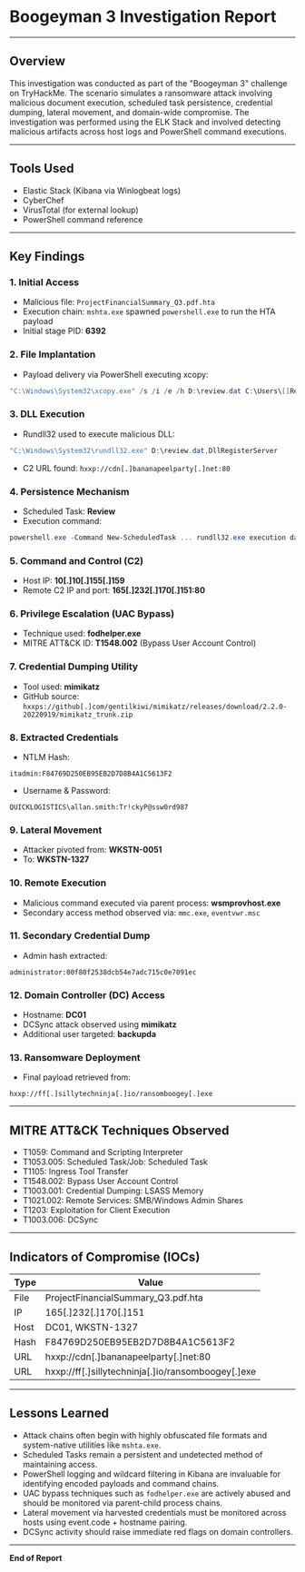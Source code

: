 # Boogeyman 3 Investigation Report

---

## Overview

This investigation was conducted as part of the "Boogeyman 3" challenge on TryHackMe. The scenario simulates a ransomware attack involving malicious document execution, scheduled task persistence, credential dumping, lateral movement, and domain-wide compromise. The investigation was performed using the ELK Stack and involved detecting malicious artifacts across host logs and PowerShell command executions.

---

## Tools Used

* Elastic Stack (Kibana via Winlogbeat logs)
* CyberChef
* VirusTotal (for external lookup)
* PowerShell command reference

---

## Key Findings

### 1. Initial Access

* Malicious file: `ProjectFinancialSummary_Q3.pdf.hta`
* Execution chain: `mshta.exe` spawned `powershell.exe` to run the HTA payload
* Initial stage PID: **6392**

### 2. File Implantation

* Payload delivery via PowerShell executing xcopy:

```powershell
"C:\Windows\System32\xcopy.exe" /s /i /e /h D:\review.dat C:\Users\[[Redacted]]\AppData\Local\Temp\review.dat
```

### 3. DLL Execution

* Rundll32 used to execute malicious DLL:

```powershell
"C:\Windows\System32\rundll32.exe" D:\review.dat,DllRegisterServer
```

* C2 URL found: `hxxp://cdn[.]bananapeelparty[.]net:80`

### 4. Persistence Mechanism

* Scheduled Task: **Review**
* Execution command:

```powershell
powershell.exe -Command New-ScheduledTask ... rundll32.exe execution daily at 06:00
```

### 5. Command and Control (C2)

* Host IP: **10\[.]10\[.]155\[.]159**
* Remote C2 IP and port: **165\[.]232\[.]170\[.]151:80**

### 6. Privilege Escalation (UAC Bypass)

* Technique used: **fodhelper.exe**
* MITRE ATT\&CK ID: **T1548.002** (Bypass User Account Control)

### 7. Credential Dumping Utility

* Tool used: **mimikatz**
* GitHub source: `hxxps://github[.]com/gentilkiwi/mimikatz/releases/download/2.2.0-20220919/mimikatz_trunk.zip`

### 8. Extracted Credentials

* NTLM Hash:

```
itadmin:F84769D250EB95EB2D7D8B4A1C5613F2
```

* Username & Password:

```
QUICKLOGISTICS\allan.smith:Tr!ckyP@ssw0rd987
```

### 9. Lateral Movement

* Attacker pivoted from: **WKSTN-0051**
* To: **WKSTN-1327**

### 10. Remote Execution

* Malicious command executed via parent process: **wsmprovhost.exe**
* Secondary access method observed via: `mmc.exe`, `eventvwr.msc`

### 11. Secondary Credential Dump

* Admin hash extracted:

```
administrator:00f80f2538dcb54e7adc715c0e7091ec
```

### 12. Domain Controller (DC) Access

* Hostname: **DC01**
* DCSync attack observed using **mimikatz**
* Additional user targeted: **backupda**

### 13. Ransomware Deployment

* Final payload retrieved from:

```
hxxp://ff[.]sillytechninja[.]io/ransomboogey[.]exe
```

---

## MITRE ATT\&CK Techniques Observed

* T1059: Command and Scripting Interpreter
* T1053.005: Scheduled Task/Job: Scheduled Task
* T1105: Ingress Tool Transfer
* T1548.002: Bypass User Account Control
* T1003.001: Credential Dumping: LSASS Memory
* T1021.002: Remote Services: SMB/Windows Admin Shares
* T1203: Exploitation for Client Execution
* T1003.006: DCSync

---

## Indicators of Compromise (IOCs)

| Type | Value                                                  |
| ---- | ------------------------------------------------------ |
| File | ProjectFinancialSummary\_Q3.pdf.hta                    |
| IP   | 165\[.]232\[.]170\[.]151                               |
| Host | DC01, WKSTN-1327                                       |
| Hash | F84769D250EB95EB2D7D8B4A1C5613F2                       |
| URL  | hxxp\://cdn\[.]bananapeelparty\[.]net:80               |
| URL  | hxxp\://ff\[.]sillytechninja\[.]io/ransomboogey\[.]exe |

---

## Lessons Learned

* Attack chains often begin with highly obfuscated file formats and system-native utilities like `mshta.exe`.
* Scheduled Tasks remain a persistent and undetected method of maintaining access.
* PowerShell logging and wildcard filtering in Kibana are invaluable for identifying encoded payloads and command chains.
* UAC bypass techniques such as `fodhelper.exe` are actively abused and should be monitored via parent-child process chains.
* Lateral movement via harvested credentials must be monitored across hosts using event.code + hostname pairing.
* DCSync activity should raise immediate red flags on domain controllers.

---

**End of Report**
